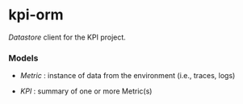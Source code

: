 # kpi-orm

*Datastore* client for the KPI project.

### Models

- *Metric* : instance of data from the environment (i.e., traces, logs)
- *KPI* : summary of one or more Metric(s)

   ```
